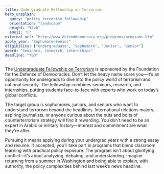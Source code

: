 ```yaml
---
title: Undergraduate Fellowship on Terrorism
hero_unsplash:
  query: "policy terrorism fellowship"
  orientation: "landscape"
  height: "55vh"
  emoji: "📰"
external_url: "http://www.defenddemocracy.org/programs/programs.htm"
apply_year: "Sophomore–Senior"
eligibility: ["Undergraduate", "Sophomore", "Junior", "Senior"]
award: "Seminars, research, internships"
deadline: "TBD"
---
```


The [Undergraduate Fellowship on Terrorism](http://www.defenddemocracy.org/programs/programs.htm) is sponsored by the Foundation for the Defense of Democracies. Don’t let the heavy name scare you—it’s an opportunity for undergrads to dive into the policy world of terrorism and national security. The fellowship combines seminars, research, and internships, putting students face-to-face with experts who work on today’s global conflicts.

The target group is sophomores, juniors, and seniors who want to understand terrorism beyond the headlines. International relations majors, aspiring journalists, or anyone curious about the nuts and bolts of counterterrorism strategy will find it rewarding. You don’t need to be an expert in Arabic or military history—interest and commitment are what they’re after.

Pursuing it means applying during your undergrad years with a strong essay and résumé. If accepted, you’ll take part in programs that blend classroom learning with practical policy exposure. The program isn’t about glorifying conflict—it’s about analyzing, debating, and understanding. Imagine returning from a summer in Washington and being able to explain, with authority, the policy complexities behind last week’s news headline.